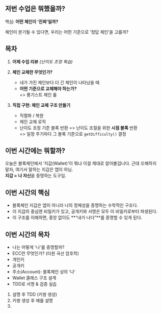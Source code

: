## 저번 수업은 뭐했을까?

핵심: **어떤 체인이 ‘진짜’일까?**

체인이 분기될 수 있다면,
우리는 어떤 기준으로 ‘정답 체인’을 고를까?

## 목차

1. **어제 수업 리뷰** _(난이도 조정 복습)_
2. **체인 교체란 무엇인가?**

   - 내가 가진 체인보다 더 긴 체인이 나타났을 때
   - **어떤 기준으로 교체해야 하는가?**  
     => 롱기스트 체인 룰

3. **직접 구현: 체인 교체 구조 만들기**
   - 직렬화 / 복원
   - 체인 교체 로직
   - 난이도 조정 기준 블록 반환
     => 난이도 조절을 위한 **시점 블록** 반환  
     => 일정 주기마다 그 블록 기준으로 `getDifficulty()` 결정

## 이번 시간에는 뭐할까?

오늘은 블록체인에서 ‘지갑(Wallet)’이 뭐냐 이걸 제대로 알아볼겁니다.
근데 오해하지 말자, 여기서 말하는 지갑은 앱이 아님.  
**지갑 = 나 자신**을 증명하는 도구임.

## 이번 시간의 핵심

- 블록체인 지갑은 앱이 아니라 나의 정체성을 증명하는 수학적인 구조다.
- 이 지갑의 중심엔 비밀키가 있고, 공개키와 서명은 모두 이 비밀키로부터 파생된다.
- 이 구조를 이해하면, 중앙 없이도 **“내가 나다”**를 증명할 수 있게 된다.

## 이번 시간의 목차

- 나는 어떻게 '나'를 증명할까?
- ECC란 무엇인가? (타원 곡선 암호학)
- 개인키
- 공개키
- 주소(Account): 블록체인 상의 ‘나’
- Wallet 클래스 구조 설계
- TDD로 서명 & 검증 실습

1. 설명 후 TDD (키쌍 생성)
2. 키쌍 생성 후 얘를 설명
3.
